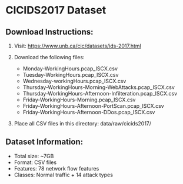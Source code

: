 # CICIDS2017 Dataset

## Download Instructions:

1. Visit: https://www.unb.ca/cic/datasets/ids-2017.html
2. Download the following files:
   - Monday-WorkingHours.pcap_ISCX.csv
   - Tuesday-WorkingHours.pcap_ISCX.csv
   - Wednesday-workingHours.pcap_ISCX.csv
   - Thursday-WorkingHours-Morning-WebAttacks.pcap_ISCX.csv
   - Thursday-WorkingHours-Afternoon-Infilteration.pcap_ISCX.csv
   - Friday-WorkingHours-Morning.pcap_ISCX.csv
   - Friday-WorkingHours-Afternoon-PortScan.pcap_ISCX.csv
   - Friday-WorkingHours-Afternoon-DDos.pcap_ISCX.csv

3. Place all CSV files in this directory: data/raw/cicids2017/

## Dataset Information:
- Total size: ~7GB
- Format: CSV files
- Features: 78 network flow features
- Classes: Normal traffic + 14 attack types
